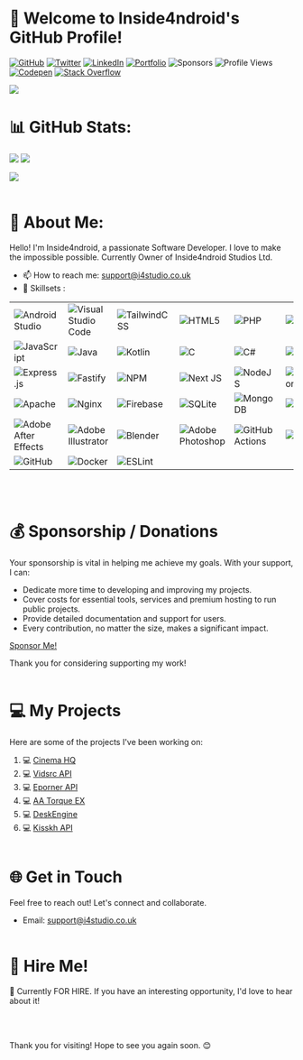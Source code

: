  # 👋 Welcome to Inside4ndroid's GitHub Profile!

[![GitHub](https://img.shields.io/github/followers/Inside4ndroid?label=Follow&style=social)](https://github.com/Inside4ndroid)
[![Twitter](https://img.shields.io/twitter/follow/Inside_4ndroid?style=social)](https://twitter.com/Inside_4ndroid)
[![LinkedIn](https://img.shields.io/badge/LinkedIn-Connect-blue)](https://www.linkedin.com/in/robert-ward-8295782b6)
[![Portfolio](https://img.shields.io/badge/Portfolio-View%20My%20Portfolio-green)](https://portfolio.ddns.me/)
![Sponsors](https://img.shields.io/github/sponsors/Inside4ndroid)
![Profile Views](https://komarev.com/ghpvc/?username=Inside4ndroid)
[![Codepen](https://img.shields.io/badge/CodePen-open-blue?logo=codepen)](https://codepen.io/Inside4ndroid)
[![Stack Overflow](https://img.shields.io/badge/-Stackoverflow-FE7A16?logo=stack-overflow&logoColor=white)](https://stackoverflow.com/users/5578676)

![](https://quotes-github-readme.vercel.app/api?type=horizontal&theme=dark)<br>

# 📊 GitHub Stats:
![](https://github-readme-stats.vercel.app/api?username=Inside4ndroid&theme=dark&hide_border=false&include_all_commits=true&count_private=true)
![](https://github-readme-streak-stats.herokuapp.com/?user=Inside4ndroid&theme=dark&hide_border=false)

![](https://github-profile-trophy.vercel.app/?username=Inside4ndroid&theme=nord&no-frame=false&no-bg=true&column=8&margin-w=15&margin-h=15&title=-PullRequest,-Reviews)
<br><br>
# 💫 About Me:

Hello! I'm Inside4ndroid, a passionate Software Developer. I love to make the impossible possible. Currently Owner of Inside4ndroid Studios Ltd.

- 📫 How to reach me: support@i4studio.co.uk
- 🌱 Skillsets :
  
<table>
  <tr>
    <td><img src="https://img.shields.io/badge/Android%20Studio-IDE-brightgreen" alt="Android Studio"></td>
    <td><img src="https://img.shields.io/badge/Visual%20Studio%20Code-IDE-blueviolet" alt="Visual Studio Code"></td>
    <td><img src="https://img.shields.io/badge/tailwindcss-%2338B2AC.svg?style=plastic&logo=tailwind-css&logoColor=white" alt="TailwindCSS"></td>
    <td><img src="https://img.shields.io/badge/html5-%23E34F26.svg?style=plastic&logo=html5&logoColor=white" alt="HTML5"></td>
    <td><img src="https://img.shields.io/badge/php-%23777BB4.svg?style=plastic&logo=php&logoColor=white" alt="PHP"></td>
    <td><img src="https://img.shields.io/badge/python-3670A0?style=plastic&logo=python&logoColor=ffdd54" alt="Python"></td>
    <td><img src="https://img.shields.io/badge/bash_script-%23121011.svg?style=plastic&logo=gnu-bash&logoColor=white" alt="Bash Script"></td>
    <td><img src="https://img.shields.io/badge/markdown-%23000000.svg?style=plastic&logo=markdown&logoColor=white" alt="Markdown"></td>
  </tr>
  <tr>
    <td><img src="https://img.shields.io/badge/javascript-%23323330.svg?style=plastic&logo=javascript&logoColor=%23F7DF1E" alt="JavaScript"></td>
    <td><img src="https://img.shields.io/badge/java-%23ED8B00.svg?style=plastic&logo=openjdk&logoColor=white" alt="Java"></td>
    <td><img src="https://img.shields.io/badge/kotlin-%237F52FF.svg?style=plastic&logo=kotlin&logoColor=white" alt="Kotlin"></td>
    <td><img src="https://img.shields.io/badge/c-%2300599C.svg?style=plastic&logo=c&logoColor=white" alt="C"></td>
    <td><img src="https://img.shields.io/badge/c%23-%23239120.svg?style=plastic&logo=csharp&logoColor=white" alt="C#"></td>
    <td><img src="https://img.shields.io/badge/vercel-%23000000.svg?style=plastic&logo=vercel&logoColor=white" alt="Vercel"></td>
    <td><img src="https://img.shields.io/badge/firebase-%23039BE5.svg?style=plastic&logo=firebase" alt="Firebase"></td>
    <td><img src="https://img.shields.io/badge/Electron-191970?style=plastic&logo=Electron&logoColor=white" alt="Electron.js"></td>
  </tr>
  <tr>
    <td><img src="https://img.shields.io/badge/express.js-%23404d59.svg?style=plastic&logo=express&logoColor=%2361DAFB" alt="Express.js"></td>
    <td><img src="https://img.shields.io/badge/fastify-%23000000.svg?style=plastic&logo=fastify&logoColor=white" alt="Fastify"></td>
    <td><img src="https://img.shields.io/badge/NPM-%23CB3837.svg?style=plastic&logo=npm&logoColor=white" alt="NPM"></td>
    <td><img src="https://img.shields.io/badge/Next-black?style=plastic&logo=next.js&logoColor=white" alt="Next JS"></td>
    <td><img src="https://img.shields.io/badge/node.js-6DA55F?style=plastic&logo=node.js&logoColor=white" alt="NodeJS"></td>
    <td><img src="https://img.shields.io/badge/NODEMON-%23323330.svg?style=plastic&logo=nodemon&logoColor=%BBDEAD" alt="Nodemon"></td>
    <td><img src="https://img.shields.io/badge/react-%2320232a.svg?style=plastic&logo=react&logoColor=%2361DAFB" alt="React"></td>
    <td><img src="https://img.shields.io/badge/react_native-%2320232a.svg?style=plastic&logo=react&logoColor=%2361DAFB" alt="React Native"></td>
  </tr>
  <tr>
    <td><img src="https://img.shields.io/badge/apache-%23D42029.svg?style=plastic&logo=apache&logoColor=white" alt="Apache"></td>
    <td><img src="https://img.shields.io/badge/nginx-%23009639.svg?style=plastic&logo=nginx&logoColor=white" alt="Nginx"></td>
    <td><img src="https://img.shields.io/badge/firebase-a08021?style=plastic&logo=firebase&logoColor=ffcd34" alt="Firebase"></td>
    <td><img src="https://img.shields.io/badge/sqlite-%2307405e.svg?style=plastic&logo=sqlite&logoColor=white" alt="SQLite"></td>
    <td><img src="https://img.shields.io/badge/MongoDB-%234ea94b.svg?style=plastic&logo=mongodb&logoColor=white" alt="MongoDB"></td>
    <td><img src="https://img.shields.io/badge/mysql-4479A1.svg?style=plastic&logo=mysql&logoColor=white" alt="MySQL"></td>
    <td><img src="https://img.shields.io/badge/MariaDB-003545?style=plastic&logo=mariadb&logoColor=white" alt="MariaDB"></td>
    <td><img src="https://img.shields.io/badge/adobe-%23FF0000.svg?style=plastic&logo=adobe&logoColor=white" alt="Adobe"></td>
  </tr>
  <tr>
    <td><img src="https://img.shields.io/badge/Adobe%20After%20Effects-9999FF.svg?style=plastic&logo=Adobe%20After%20Effects&logoColor=white" alt="Adobe After Effects"></td>
    <td><img src="https://img.shields.io/badge/adobe%20illustrator-%23FF9A00.svg?style=plastic&logo=adobe%20illustrator&logoColor=white" alt="Adobe Illustrator"></td>
    <td><img src="https://img.shields.io/badge/blender-%23F5792A.svg?style=plastic&logo=blender&logoColor=white" alt="Blender"></td>
    <td><img src="https://img.shields.io/badge/adobe%20photoshop-%2331A8FF.svg?style=plastic&logo=adobe%20photoshop&logoColor=white" alt="Adobe Photoshop"></td>
    <td><img src="https://img.shields.io/badge/github%20actions-%232671E5.svg?style=plastic&logo=githubactions&logoColor=white" alt="GitHub Actions"></td>
    <td><img src="https://img.shields.io/badge/git-%23F05033.svg?style=plastic&logo=git&logoColor=white" alt="Git"></td>
    <td><img src="https://img.shields.io/badge/bitbucket-%230047B3.svg?style=plastic&logo=bitbucket&logoColor=white" alt="Bitbucket"></td>
    <td><img src="https://img.shields.io/badge/gitlab-%23181717.svg?style=plastic&logo=gitlab&logoColor=white" alt="GitLab"></td>
  </tr>
  <tr>
    <td><img src="https://img.shields.io/badge/github-%23121011.svg?style=plastic&logo=github&logoColor=white" alt="GitHub"></td>
    <td><img src="https://img.shields.io/badge/docker-%230db7ed.svg?style=plastic&logo=docker&logoColor=white" alt="Docker"></td>
    <td><img src="https://img.shields.io/badge/ESLint-4B3263?style=plastic&logo=eslint&logoColor=white" alt="ESLint"></td>
    <td></td>
  </tr>
</table>
<br><br>

# 💰 Sponsorship / Donations

Your sponsorship is vital in helping me achieve my goals. With your support, I can:

- Dedicate more time to developing and improving my projects.
- Cover costs for essential tools, services and premium hosting to run public projects.
- Provide detailed documentation and support for users.
- Every contribution, no matter the size, makes a significant impact.

[Sponsor Me!](https://github.com/sponsors/Inside4ndroid)

Thank you for considering supporting my work!
<br><br>
# 💻 My Projects

Here are some of the projects I've been working on:

1. 💻 [Cinema HQ](https://www.cinemahq.app/)
2. 💻 [Vidsrc API](https://github.com/Inside4ndroid/vidsrc-api-js)
3. 💻 [Eporner API](https://github.com/Inside4ndroid/eporner-api-js)
4. 💻 [AA Torque EX](https://github.com/Inside4ndroid/aa-torque-ex)
5. 💻 [DeskEngine](https://github.com/Inside4ndroid/DeskEngine)
6. 💻 [Kisskh API](https://github.com/Inside4ndroid/Unofficial-Kisskh-API)
<br><br>
# 🌐 Get in Touch

Feel free to reach out! Let's connect and collaborate.

- Email: support@i4studio.co.uk
<br><br>
# 💼 Hire Me!

👀 Currently FOR HIRE. If you have an interesting opportunity, I'd love to hear about it!

<br><br>

Thank you for visiting! Hope to see you again soon. 😊
